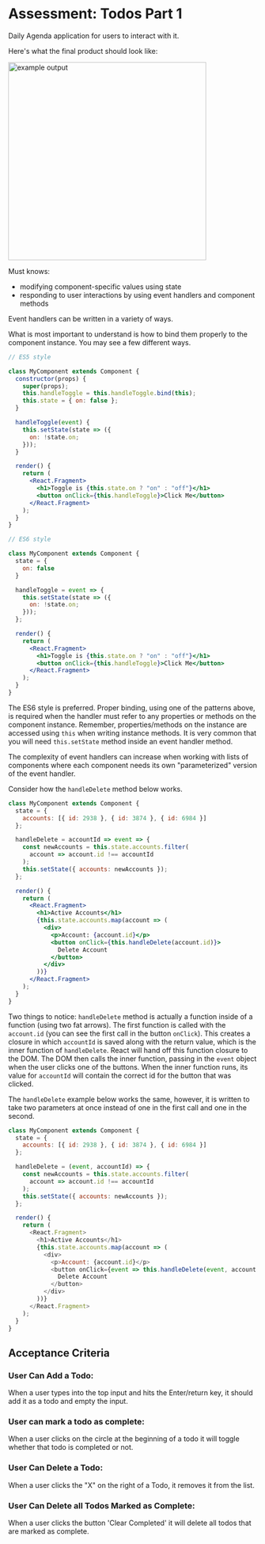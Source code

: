 # Assessment: Todos Part 1

Daily Agenda application for users to interact with it.

Here's what the final product should look like:

<img src="https://s3.us-east-2.amazonaws.com/files.kenzie.academy/frontend-q2/todo-part-1.gif" alt="example output" height="400px" />

Must knows:

- modifying component-specific values using state
- responding to user interactions by using event handlers and component methods

Event handlers can be written in a variety of ways.

What is most important to understand is how to bind them properly to the component instance.
You may see a few different ways.

```jsx
// ES5 style

class MyComponent extends Component {
  constructor(props) {
    super(props);
    this.handleToggle = this.handleToggle.bind(this);
    this.state = { on: false };
  }

  handleToggle(event) {
    this.setState(state => ({
      on: !state.on;
    }));
  }

  render() {
    return (
      <React.Fragment>
        <h1>Toggle is {this.state.on ? "on" : "off"}</h1>
        <button onClick={this.handleToggle}>Click Me</button>
      </React.Fragment>
    );
  }
}
```

```jsx
// ES6 style

class MyComponent extends Component {
  state = {
    on: false
  }

  handleToggle = event => {
    this.setState(state => ({
      on: !state.on;
    }));
  };

  render() {
    return (
      <React.Fragment>
        <h1>Toggle is {this.state.on ? "on" : "off"}</h1>
        <button onClick={this.handleToggle}>Click Me</button>
      </React.Fragment>
    );
  }
}
```

The ES6 style is preferred. Proper binding, using one of the patterns above, is required when the handler must refer to any properties or methods on the component instance. Remember, properties/methods on the instance are accessed using `this` when writing instance methods. It is very common that you will need `this.setState` method inside an event handler method.

The complexity of event handlers can increase when working with lists of components where each component needs its own "parameterized" version of the event handler.

Consider how the `handleDelete` method below works.

```jsx
class MyComponent extends Component {
  state = {
    accounts: [{ id: 2938 }, { id: 3874 }, { id: 6984 }]
  };

  handleDelete = accountId => event => {
    const newAccounts = this.state.accounts.filter(
      account => account.id !== accountId
    );
    this.setState({ accounts: newAccounts });
  };

  render() {
    return (
      <React.Fragment>
        <h1>Active Accounts</h1>
        {this.state.accounts.map(account => (
          <div>
            <p>Account: {account.id}</p>
            <button onClick={this.handleDelete(account.id)}>
              Delete Account
            </button>
          </div>
        ))}
      </React.Fragment>
    );
  }
}
```

Two things to notice: `handleDelete` method is actually a function inside of a function (using two fat arrows). The first function is called with the `account.id` (you can see the first call in the button `onClick`). This creates a closure in which `accountId` is saved along with the return value, which is the inner function of `handleDelete`. React will hand off this function closure to the DOM. The DOM then calls the inner function, passing in the `event` object when the user clicks one of the buttons. When the inner function runs, its value for `accountId` will contain the correct id for the button that was clicked.

The `handleDelete` example below works the same, however, it is written to take two parameters at once instead of one in the first call and one in the second.

```js
class MyComponent extends Component {
  state = {
    accounts: [{ id: 2938 }, { id: 3874 }, { id: 6984 }]
  };

  handleDelete = (event, accountId) => {
    const newAccounts = this.state.accounts.filter(
      account => account.id !== accountId
    );
    this.setState({ accounts: newAccounts });
  };

  render() {
    return (
      <React.Fragment>
        <h1>Active Accounts</h1>
        {this.state.accounts.map(account => (
          <div>
            <p>Account: {account.id}</p>
            <button onClick={event => this.handleDelete(event, account.id)}>
              Delete Account
            </button>
          </div>
        ))}
      </React.Fragment>
    );
  }
}
```

## Acceptance Criteria

### User Can Add a Todo:

When a user types into the top input and hits the Enter/return key, it should add it as a todo and empty the input.

### User can mark a todo as complete:

When a user clicks on the circle at the beginning of a todo it will toggle whether that todo is completed or not.

### User Can Delete a Todo:

When a user clicks the "X" on the right of a Todo, it removes it from the list.

### User Can Delete all Todos Marked as Complete:

When a user clicks the button 'Clear Completed' it will delete all todos that are marked as complete.

